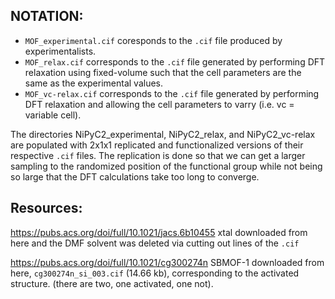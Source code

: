 ## NOTATION: 
* `MOF_experimental.cif` coresponds to the `.cif` file produced by experimentalists. 
* `MOF_relax.cif` corresponds to the `.cif` file generated by performing DFT relaxation using fixed-volume such that the cell parameters are the same as the experimental values.
* `MOF_vc-relax.cif` corresponds to the `.cif` file generated by performing DFT relaxation and allowing the cell parameters to varry (i.e. vc = variable cell).

The directories NiPyC2_experimental, NiPyC2_relax, and NiPyC2_vc-relax are populated with 2x1x1 replicated and functionalized versions of their respective `.cif` files. The replication is done so that we can get a larger sampling to the randomized position of the functional group while not being so large that the DFT calculations take too long to converge.

## Resources:
https://pubs.acs.org/doi/full/10.1021/jacs.6b10455 xtal downloaded from here and the DMF solvent was deleted via cutting out lines of the `.cif`

https://pubs.acs.org/doi/full/10.1021/cg300274n SBMOF-1 downloaded from here, `cg300274n_si_003.cif` (14.66 kb), corresponding to the activated structure. (there are two, one activated, one not).

